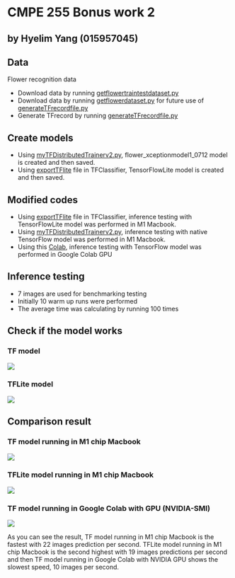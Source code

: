 # CMPE 255 Bonus work 2 
## by Hyelim Yang (015957045)

## Data
Flower recognition data
- Download data by running [getflowertraintestdataset.py](DatasetTools/getflowertraintestdataset.py)
- Download data by running [getflowerdataset.py](DatasetTools/getflowerdataset.py) for future use of [generateTFrecordfile.py](DatasetTools/generateTFrecordfile.py)
- Generate TFrecord by running [generateTFrecordfile.py](DatasetTools/generateTFrecordfile.py)

## Create models
- Using [myTFDistributedTrainerv2.py](myTFDistributedTrainerv2.py), flower_xceptionmodel1_0712 model is created and then saved.
- Using [exportTFlite](TFClassifier/exportTFlite.py) file in TFClassifier, TensorFlowLite model is created and then saved.

## Modified codes
- Using [exportTFlite](TFClassifier/exportTFlite.py) file in TFClassifier, inference testing with TensorFlowLite model was performed in M1 Macbook.
- Using [myTFDistributedTrainerv2.py](myTFDistributedTrainerv2.py), inference testing with native TensorFlow model was performed in M1 Macbook.
- Using this [Colab](https://colab.research.google.com/drive/1wF2q4gNd_zMyg9j_HH2KlUWbAw8TgX9a?usp=sharing), inference testing with TensorFlow model was performed in Google Colab GPU

## Inference testing
- 7 images are used for benchmarking testing
- Initially 10 warm up runs were performed
- The average time was calculating by running 100 times

## Check if the model works
### TF model
![](results/TF_model_testing.png)
### TFLite model
![](results/TFLite_inference_model_testing.png)

## Comparison result
### TF model running in M1 chip Macbook
![](results/TF_model_inference_testing.png)

### TFLite model running in M1 chip Macbook
![](results/TFLite_inference_testing.png)

### TF model running in Google Colab with GPU (NVIDIA-SMI)
![](results/TF_model_ColabGPU_inference_testing.png)

As you can see the result, TF model running in M1 chip Macbook is the fastest with 22 images prediction per second. 
TFLite model running in M1 chip Macbook is the second highest with 19 images predictions per second 
and then TF model running in Google Colab with NVIDIA GPU shows the slowest speed, 10 images per second.
